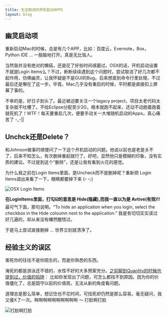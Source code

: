 ```yaml
---
title: 无法取消的开机启动APPS
layout: blog
---
```


## 幽灵启动项

重新启动Mac的时候，总是有几个APP，比如：百度云，Evernote，Box，Python IDE ... 一股脑地打开。真是无比恼人。

当然我并没有绝对的懒癌，还是花了好些时间琢磨过。OSX的话，开机启动设置不就是Login Items么？不过，断断续续遇到这个问题时，尝试取消了好几次都不起作用，仿佛幽灵，让我怀疑是不是GUI的Bug。后来想直到命令行里处理，不过最后还是懒在了这一步。毕竟，Mac几乎没有重启的时候，平时都是直接扣上屏幕了事的。

不幸的是，好日子到头了。最近被迫要关注一个lagacy project，项目太老代码太复杂就不吐槽了。不给Eclipse分配至少2G，根本就跑不起来，还动不动跑着跑着就死机了！WTF！每天要重启几次，便要手动关一大堆随机启动的Apps，真心痛苦了 -_-||

##  Unchck还是Delete？

和Johnson做事时顺便问了一下这个开机启动的问题。他说以前也是老是关不了，后来不知怎么，有次删掉重起就行了。好吧，显然他只是模糊的印象，没有实质的建议。不过提到这个“删除”，还是让我有看到火花的感觉。

为什么我之前在Login Items里面，是Uncheck而不是删掉呢？重新把 Login Items调出来看了一下，眼睛都要掉下来 (ｰ ｰ;) 

![OSX Login Items](http://villim.github.io/img/2017/login-items-settings.png)

**在LoginItems里面，打勾☑️的意思是 Hide(隐藏),而我一直以为是 Avtive(有效)!!** 最可气下面，那句说明，“To hide an applicaiton when you login, select the checkbox in the Hide coloumn next to the applicaiton.” 我是有切切实实读过好几遍的，却从来没有幡然醒悟过。

于是马上尝试直接删掉 ... 世界立刻就清净了。

##  经验主义的误区

害死你的往往不是你陌生的，而是你熟悉的东西。

淹死的都是游泳还不错的，水性不好的大多预案充分。[之前聊到Quanlity的时候也提到过，价值的陷阱](http://villim.github.io/review-of-zmm)： 比如你发现出了问题，可怎么都找不到原因。因为你的价值僵化了，总是固守以前的价值观，无法从新的角度看问题。

道理总是那么简单，想记住也不花时间，可找死却仍然是那么容易。毫无疑问，我又傻X了一次。啊啊啊啊啊啊啊啊啊啊 ～ 打脸啊打脸

![打脸啊打脸](http://farm3.static.flickr.com/2713/4518743336_4ac445bd9d_o.gif)




